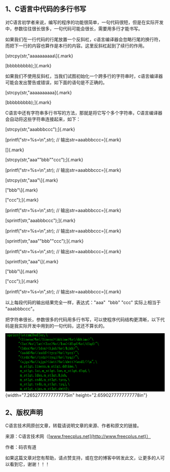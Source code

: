 ## 1、C语言中代码的多行书写

对C语言初学者来说，编写的程序的功能很简单，一句代码很短，但是在实际开发中，参数往往很长很多，一句代码可能会很长，需要用多行才能书写。

如果我们在一行代码的行尾放置一个反斜杠，c语言编译器会忽略行尾的换行符，而把下一行的内容也算作是本行的内容。这里反斜杠起到了续行的作用。

[strcpy(str,\"aaaaaaaaaa\\]{.mark}

[bbbbbbbbb);]{.mark}

如果我们不使用反斜杠，当我们试图初始化一个跨多行的字符串时，c语言编译器可能会发出警告或错误，如下面的语句是不正确的。

[strcpy(str,\"aaaaaaaaaa]{.mark}

[bbbbbbbbb);]{.mark}

C语言中还有字符串多行书写的方法，那就是将它写个多个字符串，C语言编译器会自动将这些字符串连接起来，如下：

[strcpy(str,\"aaabbbccc\");]{.mark}

[printf(\"str=%s=\\n\",str); // 输出str=aaabbbccc=]{.mark}

[]{.mark}

[strcpy(str,\"aaa\"\"bbb\"\"ccc\");]{.mark}

[printf(\"str=%s=\\n\",str); // 输出str=aaabbbccc=]{.mark}

[strcpy(str,\"aaa\"\\]{.mark}

[\"bbb\"\\]{.mark}

[\"ccc\");]{.mark}

[printf(\"str=%s=\\n\",str); // 输出str=aaabbbccc=]{.mark}

[sprintf(str,\"aaabbbccc\");]{.mark}

[printf(\"str=%s=\\n\",str); // 输出str=aaabbbccc=]{.mark}

[sprintf(str,\"aaa\"\"bbb\"\"ccc\");]{.mark}

[printf(\"str=%s=\\n\",str); // 输出str=aaabbbccc=]{.mark}

[sprintf(str,\"aaa\"\\]{.mark}

[\"bbb\"\\]{.mark}

[\"ccc\");]{.mark}

[printf(\"str=%s=\\n\",str); // 输出str=aaabbbccc=]{.mark}

以上每段代码的输出结果完全一样，表达式：\"aaa\"  \"bbb\" \"ccc\"
实际上相当于 \"aaabbbccc\"。

把字符串很长，参数很多的代码用多行书写，可以使程序代码结构更清晰，以下代码是我实际开发中用到的一句代码，这还不算长的。

![](/images/43/media/image1.png){width="7.2652777777777775in"
height="2.6590277777777778in"}

## 2、版权声明

C语言技术网原创文章，转载请说明文章的来源、作者和原文的链接。

来源：C语言技术网（[www.freecplus.net](http://www.freecplus.net)）

作者：码农有道

如果这篇文章对您有帮助，请点赞支持，或在您的博客中转发此文，让更多的人可以看到它，谢谢！！！
